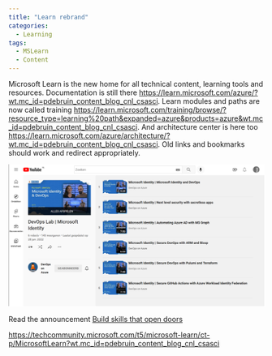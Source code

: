 ```yaml
---
title: "Learn rebrand"
categories:
  - Learning
tags:
  - MSLearn
  - Content
---
```


Microsoft Learn is the new home for all technical content, learning tools and resources. Documentation is still there https://learn.microsoft.com/azure/?wt.mc_id=pdebruin_content_blog_cnl_csasci. Learn modules and paths are now called training https://learn.microsoft.com/training/browse/?resource_type=learning%20path&expanded=azure&products=azure&wt.mc_id=pdebruin_content_blog_cnl_csasci. And architecture center is here too https://learn.microsoft.com/azure/architecture/?wt.mc_id=pdebruin_content_blog_cnl_csasci. Old links and bookmarks should work and redirect appropriately. 

![Identity videos](../assets/images/20220819-identityvideos.png)


Read the announcement [Build skills that open doors](https://techcommunity.microsoft.com/t5/microsoft-learn-blog/build-skills-that-open-doors-with-microsoft-learn/ba-p/3614011?wt.mc_id=pdebruin_content_blog_cnl_csasci)



https://techcommunity.microsoft.com/t5/microsoft-learn/ct-p/MicrosoftLearn?wt.mc_id=pdebruin_content_blog_cnl_csasci
